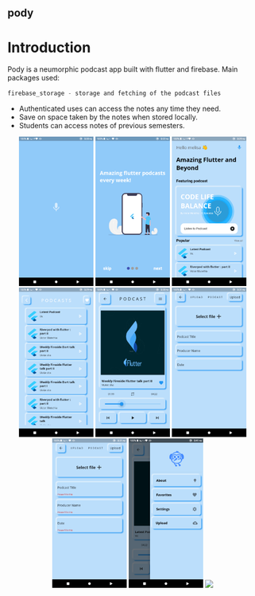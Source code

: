## pody
# Introduction

Pody is a neumorphic podcast app built with flutter and firebase.
Main packages used:
 ```dart
 firebase_storage - storage and fetching of the podcast files
 ```
* Authenticated uses can access the notes any time they need.
* Save on space taken by the notes when stored locally.
* Students can access notes of previous semesters.

<div align="center">
<img src="screenshots/screen1.png" width="150px"/>
<img src="screenshots/screen2.png" width="150px"/>
<img src="screenshots/screen3.png" width="150px"/>
<img src="screenshots/screen4.png" width="150px"/>
<img src="screenshots/screen5.png" width="150px"/>
<img src="screenshots/screen6.png" width="150px"/>
<img src="screenshots/screen7.png" width="150px"/>
<img src="screenshots/screen8.png" width="150px"/>
<img src="screenshots/screen9.png" width="150px"/>
</div>
